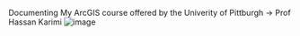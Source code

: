 Documenting My ArcGIS course offered by the Univerity of Pittburgh -> Prof Hassan Karimi
![image](https://github.com/user-attachments/assets/9289dc95-92f2-4941-84b6-b14569bcafec)

